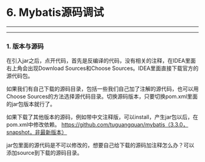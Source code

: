 # 6. Mybatis源码调试
----------

----------
### 1. 版本与源码
在引入jar之后，点开代码，首先是反编译的代码，没有相关的注释，在IDEA里面右上角会出现Download Sources和Choose Sources。IDEA里面直接下载官方的源代码包。

如果我们有自己下载的源码目录，包括一些我们自己加了注解的源代码，也可以用Choose Sources的方法选择源代码目录。切换源码版本，只要切换pom.xml里面的jar包版本就行了。

如果下载了其他版本的源码，例如带中文注释版，可以install，产生jar包以后，在pom.xml中修改依赖。
https://github.com/tuguangquan/mybatis（3.3.0，snapshot，非最新版本）

jar包里面的源代码是不可以修改的，想要自己给下载的源码加注释怎么办？可以添加source到下载的源码目录。